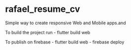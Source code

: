 # rafael_resume_cv

Simple way to create responsive Web and Mobile apps.and

To build the project run - flutter build web


To publish on firebase - flutter build web
                       - firebase deploy
